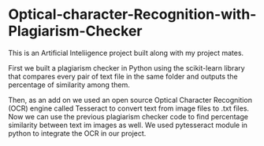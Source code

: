 # Optical-character-Recognition-with-Plagiarism-Checker

This is an Artificial Inteliigence project built along with my project mates.

First we built a plagiarism checker in Python using the scikit-learn library that compares every pair of text file in the same folder and outputs the percentage of similarity among them.

Then, as an add on we used an open source Optical Character Recognition (OCR) engine called Tesseract to convert text from image files to .txt files. Now we can use the previous plagiarism checker code to find percentage similarity between text im images as well.
We used pytesseract module in python to integrate the OCR in our project.
